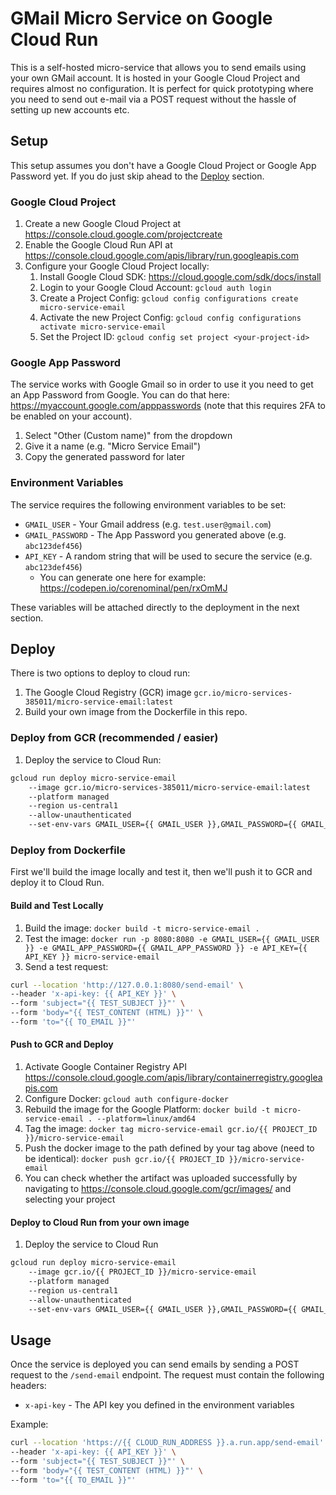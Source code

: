 # GMail Micro Service on Google Cloud Run

This is a self-hosted micro-service that allows you to send emails using your own GMail account. It is hosted in your Google Cloud Project and requires almost no configuration. It is perfect for quick prototyping where you need to send out e-mail via a POST request without the hassle of setting up new accounts etc.

## Setup 

This setup assumes you don't have a Google Cloud Project or Google App Password yet. If you do just skip ahead to the [Deploy](#deploy) section.

### Google Cloud Project
1. Create a new Google Cloud Project at https://console.cloud.google.com/projectcreate
2. Enable the Google Cloud Run API at https://console.cloud.google.com/apis/library/run.googleapis.com
3. Configure your Google Cloud Project locally:
   1. Install Google Cloud SDK: https://cloud.google.com/sdk/docs/install
   2. Login to your Google Cloud Account: `gcloud auth login`
   3. Create a Project Config: `gcloud config configurations create micro-service-email`
   4. Activate the new Project Config: `gcloud config configurations activate micro-service-email`
   5. Set the Project ID: `gcloud config set project <your-project-id>`

### Google App Password
The service works with Google Gmail so in order to use it you need to get an App Password from Google. You can do that here: https://myaccount.google.com/apppasswords (note that this requires 2FA to be enabled on your account).

1. Select "Other (Custom name)" from the dropdown
2. Give it a name (e.g. "Micro Service Email")
3. Copy the generated password for later

### Environment Variables
The service requires the following environment variables to be set:
- `GMAIL_USER` - Your Gmail address (e.g. `test.user@gmail.com`)
- `GMAIL_PASSWORD` - The App Password you generated above (e.g. `abc123def456`)
- `API_KEY` - A random string that will be used to secure the service (e.g. `abc123def456`)
  - You can generate one here for example: https://codepen.io/corenominal/pen/rxOmMJ

These variables will be attached directly to the deployment in the next section. 

## Deploy

There is two options to deploy to cloud run:
  1. The Google Cloud Registry (GCR) image `gcr.io/micro-services-385011/micro-service-email:latest` 
  2. Build your own image from the Dockerfile in this repo.

### Deploy from GCR (recommended / easier)
  1. Deploy the service to Cloud Run: 

```bash
gcloud run deploy micro-service-email
    --image gcr.io/micro-services-385011/micro-service-email:latest 
    --platform managed 
    --region us-central1 
    --allow-unauthenticated 
    --set-env-vars GMAIL_USER={{ GMAIL_USER }},GMAIL_PASSWORD={{ GMAIL_PASSWORD }},API_KEY={{ API_KEY }}
```

### Deploy from Dockerfile
First we'll build the image locally and test it, then we'll push it to GCR and deploy it to Cloud Run.

#### Build and Test Locally
  1. Build the image: `docker build -t micro-service-email .`
  2. Test the image: `docker run -p 8080:8080 -e GMAIL_USER={{ GMAIL_USER }} -e GMAIL_APP_PASSWORD={{ GMAIL_APP_PASSWORD }} -e API_KEY={{ API_KEY }} micro-service-email`
  3. Send a test request:

```bash
curl --location 'http://127.0.0.1:8080/send-email' \
--header 'x-api-key: {{ API_KEY }}' \
--form 'subject="{{ TEST_SUBJECT }}"' \
--form 'body="{{ TEST_CONTENT (HTML) }}"' \
--form 'to="{{ TO_EMAIL }}"'
```

#### Push to GCR and Deploy

1. Activate Google Container Registry API https://console.cloud.google.com/apis/library/containerregistry.googleapis.com
2. Configure Docker: `gcloud auth configure-docker`
3. Rebuild the image for the Google Platform: `docker build -t micro-service-email . --platform=linux/amd64`
4. Tag the image: `docker tag micro-service-email gcr.io/{{ PROJECT_ID }}/micro-service-email`
5. Push the docker image to the path defined by your tag above (need to be identical): `docker push gcr.io/{{ PROJECT_ID }}/micro-service-email`
6. You can check whether the artifact was uploaded successfully by navigating to https://console.cloud.google.com/gcr/images/ and selecting your project

#### Deploy to Cloud Run from your own image

1. Deploy the service to Cloud Run
```bash
gcloud run deploy micro-service-email
    --image gcr.io/{{ PROJECT_ID }}/micro-service-email 
    --platform managed 
    --region us-central1 
    --allow-unauthenticated 
    --set-env-vars GMAIL_USER={{ GMAIL_USER }},GMAIL_PASSWORD={{ GMAIL_PASSWORD }},API_KEY={{ API_KEY }}
```

## Usage

Once the service is deployed you can send emails by sending a POST request to the `/send-email` endpoint. The request must contain the following headers:
- `x-api-key` - The API key you defined in the environment variables

Example:
```bash
curl --location 'https://{{ CLOUD_RUN_ADDRESS }}.a.run.app/send-email' \
--header 'x-api-key: {{ API_KEY }}' \
--form 'subject="{{ TEST_SUBJECT }}"' \
--form 'body="{{ TEST_CONTENT (HTML) }}"' \
--form 'to="{{ TO_EMAIL }}"'
```
